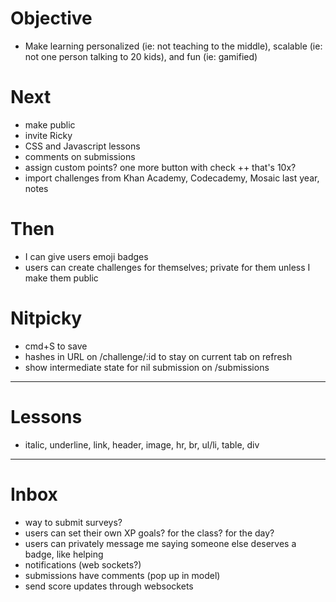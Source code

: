 # Objective

* Make learning personalized (ie: not teaching to the middle), scalable (ie: not one person talking to 20 kids), and fun (ie: gamified)

# Next

* make public
* invite Ricky
* CSS and Javascript lessons
* comments on submissions
* assign custom points? one more button with check ++ that's 10x?
* import challenges from Khan Academy, Codecademy, Mosaic last year, notes

# Then

* I can give users emoji badges
* users can create challenges for themselves; private for them unless I make them public

# Nitpicky

* cmd+S to save
* hashes in URL on /challenge/:id to stay on current tab on refresh
* show intermediate state for nil submission on /submissions

---

# Lessons

* italic, underline, link, header, image, hr, br, ul/li, table, div

---

# Inbox

* way to submit surveys?
* users can set their own XP goals? for the class? for the day?
* users can privately message me saying someone else deserves a badge, like helping
* notifications (web sockets?)
* submissions have comments (pop up in model)
* send score updates through websockets
